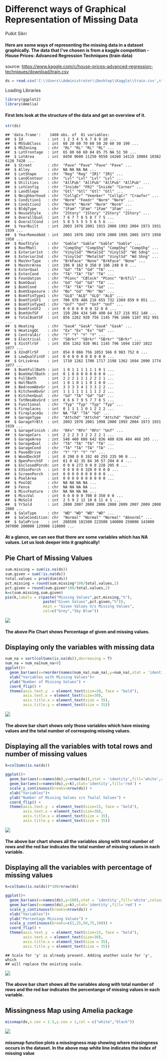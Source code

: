 Differenct ways of Graphical Representation of Missing Data
================
Pulkit Sikri

#### Here are some ways of representing the missing data in a dataset graphically. The data that I've chosen is from a kaggle competition - House Prices: Advanced Regression Techniques (train data)

source: <https://www.kaggle.com/c/house-prices-advanced-regression-techniques/download/train.csv>

``` r
ds = read.csv('C:\\Users\\Administrator\\Desktop\\Kaggle\\train.csv',stringsAsFactors = F)
```

Loading Libraries

``` r
library(ggplot2)
library(Amelia)
```

#### First lets look at the structure of the data and get an overview of it.

``` r
str(ds)
```

    ## 'data.frame':    1460 obs. of  81 variables:
    ##  $ Id           : int  1 2 3 4 5 6 7 8 9 10 ...
    ##  $ MSSubClass   : int  60 20 60 70 60 50 20 60 50 190 ...
    ##  $ MSZoning     : chr  "RL" "RL" "RL" "RL" ...
    ##  $ LotFrontage  : int  65 80 68 60 84 85 75 NA 51 50 ...
    ##  $ LotArea      : int  8450 9600 11250 9550 14260 14115 10084 10382 6120 7420 ...
    ##  $ Street       : chr  "Pave" "Pave" "Pave" "Pave" ...
    ##  $ Alley        : chr  NA NA NA NA ...
    ##  $ LotShape     : chr  "Reg" "Reg" "IR1" "IR1" ...
    ##  $ LandContour  : chr  "Lvl" "Lvl" "Lvl" "Lvl" ...
    ##  $ Utilities    : chr  "AllPub" "AllPub" "AllPub" "AllPub" ...
    ##  $ LotConfig    : chr  "Inside" "FR2" "Inside" "Corner" ...
    ##  $ LandSlope    : chr  "Gtl" "Gtl" "Gtl" "Gtl" ...
    ##  $ Neighborhood : chr  "CollgCr" "Veenker" "CollgCr" "Crawfor" ...
    ##  $ Condition1   : chr  "Norm" "Feedr" "Norm" "Norm" ...
    ##  $ Condition2   : chr  "Norm" "Norm" "Norm" "Norm" ...
    ##  $ BldgType     : chr  "1Fam" "1Fam" "1Fam" "1Fam" ...
    ##  $ HouseStyle   : chr  "2Story" "1Story" "2Story" "2Story" ...
    ##  $ OverallQual  : int  7 6 7 7 8 5 8 7 7 5 ...
    ##  $ OverallCond  : int  5 8 5 5 5 5 5 6 5 6 ...
    ##  $ YearBuilt    : int  2003 1976 2001 1915 2000 1993 2004 1973 1931 1939 ...
    ##  $ YearRemodAdd : int  2003 1976 2002 1970 2000 1995 2005 1973 1950 1950 ...
    ##  $ RoofStyle    : chr  "Gable" "Gable" "Gable" "Gable" ...
    ##  $ RoofMatl     : chr  "CompShg" "CompShg" "CompShg" "CompShg" ...
    ##  $ Exterior1st  : chr  "VinylSd" "MetalSd" "VinylSd" "Wd Sdng" ...
    ##  $ Exterior2nd  : chr  "VinylSd" "MetalSd" "VinylSd" "Wd Shng" ...
    ##  $ MasVnrType   : chr  "BrkFace" "None" "BrkFace" "None" ...
    ##  $ MasVnrArea   : int  196 0 162 0 350 0 186 240 0 0 ...
    ##  $ ExterQual    : chr  "Gd" "TA" "Gd" "TA" ...
    ##  $ ExterCond    : chr  "TA" "TA" "TA" "TA" ...
    ##  $ Foundation   : chr  "PConc" "CBlock" "PConc" "BrkTil" ...
    ##  $ BsmtQual     : chr  "Gd" "Gd" "Gd" "TA" ...
    ##  $ BsmtCond     : chr  "TA" "TA" "TA" "Gd" ...
    ##  $ BsmtExposure : chr  "No" "Gd" "Mn" "No" ...
    ##  $ BsmtFinType1 : chr  "GLQ" "ALQ" "GLQ" "ALQ" ...
    ##  $ BsmtFinSF1   : int  706 978 486 216 655 732 1369 859 0 851 ...
    ##  $ BsmtFinType2 : chr  "Unf" "Unf" "Unf" "Unf" ...
    ##  $ BsmtFinSF2   : int  0 0 0 0 0 0 0 32 0 0 ...
    ##  $ BsmtUnfSF    : int  150 284 434 540 490 64 317 216 952 140 ...
    ##  $ TotalBsmtSF  : int  856 1262 920 756 1145 796 1686 1107 952 991 ...
    ##  $ Heating      : chr  "GasA" "GasA" "GasA" "GasA" ...
    ##  $ HeatingQC    : chr  "Ex" "Ex" "Ex" "Gd" ...
    ##  $ CentralAir   : chr  "Y" "Y" "Y" "Y" ...
    ##  $ Electrical   : chr  "SBrkr" "SBrkr" "SBrkr" "SBrkr" ...
    ##  $ X1stFlrSF    : int  856 1262 920 961 1145 796 1694 1107 1022 1077 ...
    ##  $ X2ndFlrSF    : int  854 0 866 756 1053 566 0 983 752 0 ...
    ##  $ LowQualFinSF : int  0 0 0 0 0 0 0 0 0 0 ...
    ##  $ GrLivArea    : int  1710 1262 1786 1717 2198 1362 1694 2090 1774 1077 ...
    ##  $ BsmtFullBath : int  1 0 1 1 1 1 1 1 0 1 ...
    ##  $ BsmtHalfBath : int  0 1 0 0 0 0 0 0 0 0 ...
    ##  $ FullBath     : int  2 2 2 1 2 1 2 2 2 1 ...
    ##  $ HalfBath     : int  1 0 1 0 1 1 0 1 0 0 ...
    ##  $ BedroomAbvGr : int  3 3 3 3 4 1 3 3 2 2 ...
    ##  $ KitchenAbvGr : int  1 1 1 1 1 1 1 1 2 2 ...
    ##  $ KitchenQual  : chr  "Gd" "TA" "Gd" "Gd" ...
    ##  $ TotRmsAbvGrd : int  8 6 6 7 9 5 7 7 8 5 ...
    ##  $ Functional   : chr  "Typ" "Typ" "Typ" "Typ" ...
    ##  $ Fireplaces   : int  0 1 1 1 1 0 1 2 2 2 ...
    ##  $ FireplaceQu  : chr  NA "TA" "TA" "Gd" ...
    ##  $ GarageType   : chr  "Attchd" "Attchd" "Attchd" "Detchd" ...
    ##  $ GarageYrBlt  : int  2003 1976 2001 1998 2000 1993 2004 1973 1931 1939 ...
    ##  $ GarageFinish : chr  "RFn" "RFn" "RFn" "Unf" ...
    ##  $ GarageCars   : int  2 2 2 3 3 2 2 2 2 1 ...
    ##  $ GarageArea   : int  548 460 608 642 836 480 636 484 468 205 ...
    ##  $ GarageQual   : chr  "TA" "TA" "TA" "TA" ...
    ##  $ GarageCond   : chr  "TA" "TA" "TA" "TA" ...
    ##  $ PavedDrive   : chr  "Y" "Y" "Y" "Y" ...
    ##  $ WoodDeckSF   : int  0 298 0 0 192 40 255 235 90 0 ...
    ##  $ OpenPorchSF  : int  61 0 42 35 84 30 57 204 0 4 ...
    ##  $ EnclosedPorch: int  0 0 0 272 0 0 0 228 205 0 ...
    ##  $ X3SsnPorch   : int  0 0 0 0 0 320 0 0 0 0 ...
    ##  $ ScreenPorch  : int  0 0 0 0 0 0 0 0 0 0 ...
    ##  $ PoolArea     : int  0 0 0 0 0 0 0 0 0 0 ...
    ##  $ PoolQC       : chr  NA NA NA NA ...
    ##  $ Fence        : chr  NA NA NA NA ...
    ##  $ MiscFeature  : chr  NA NA NA NA ...
    ##  $ MiscVal      : int  0 0 0 0 0 700 0 350 0 0 ...
    ##  $ MoSold       : int  2 5 9 2 12 10 8 11 4 1 ...
    ##  $ YrSold       : int  2008 2007 2008 2006 2008 2009 2007 2009 2008 2008 ...
    ##  $ SaleType     : chr  "WD" "WD" "WD" "WD" ...
    ##  $ SaleCondition: chr  "Normal" "Normal" "Normal" "Abnorml" ...
    ##  $ SalePrice    : int  208500 181500 223500 140000 250000 143000 307000 200000 129900 118000 ...

#### At a glance, we can see that there are some variables which has NA values. Let us look deeper into it graphically!

Pie Chart of Missing Values
---------------------------

``` r
sum.missing = sum(is.na(ds))
sum.given = sum(!is.na(ds))
total.values = prod(dim(ds))
pct.missing = round(sum.missing*100/total.values,2)
pct.given = round(sum.given*100/total.values,2)
k=c(sum.missing,sum.given)
pie(k,labels = c(paste("Missing Values",pct.missing,"%"),
                 paste("Given Values",pct.given,"%")),
                 main = "Given Values V/s Missing Values",
                 col=c("Grey","Sky Blue"))
```

![](pie.png)

#### The above Pie Chart shows Percentage of given and missing values.

Displaying only the variables with missing data
-----------------------------------------------

``` r
num_na = sort(colSums(is.na(ds)),decreasing = T)
num_na = num_na[num_na>0]
ggplot()+
  geom_bar(aes(x=reorder(names(num_na),num_na),y=num_na),stat = 'identity')+
  xlab("Variables with Missing Values")+
  ylab("Number of Missing Values") +
  coord_flip() +
  theme(axis.text.y  = element_text(size=30, face = "bold"),
        axis.text.x = element_text(size=30),
        axis.title.x = element_text(size = 35),
        axis.title.y = element_text(size = 35))
```

![](graph1.png)

#### The above bar chart shows only those variables which have missing values and the total number of correspoing missing values.

Displaying all the variables with total rows and number of missing values
-------------------------------------------------------------------------

``` r
k=colSums(is.na(ds))

ggplot()+
  geom_bar(aes(x=names(ds),y=nrow(ds)),stat = 'identity',fill='white',colour='grey',size=0.1)+
  geom_bar(aes(x=names(ds),y=k),stat='identity',fill='red') +
  scale_y_continuous(breaks=nrow(ds)) +
  xlab("Variables")+
  ylab("Number of Missing Values v/s Toalal Values") +
  coord_flip() +
  theme(axis.text.y  = element_text(size=15, face = "bold"),
        axis.text.x = element_text(size=30),
        axis.title.x = element_text(size = 35),
        axis.title.y = element_text(size = 35))
```

![](graph2.png)

#### The above bar chart shows all the variables along with total number of rows and the red bar indicates the total number of missing values in each variable.

Displaying all the variables with percentage of missing values
--------------------------------------------------------------

``` r
k=colSums(is.na(ds))*100/nrow(ds)

ggplot()+
  geom_bar(aes(x=names(ds),y=100),stat = 'identity',fill='white',colour='grey',size=0.1)+
  geom_bar(aes(x=names(ds),y=k),stat='identity',fill='red') +
  scale_y_continuous(breaks=nrow(ds)) +
  xlab("Variables")+
  ylab("Percentage Missing Values") +
  scale_y_continuous(breaks=c(1,25,50,75,100)) +
  coord_flip() +
  theme(axis.text.y  = element_text(size=15, face = "bold"),
        axis.text.x = element_text(size=30),
        axis.title.x = element_text(size = 35),
        axis.title.y = element_text(size = 35))
```

    ## Scale for 'y' is already present. Adding another scale for 'y', which
    ## will replace the existing scale.

![](graph3.png)

#### The above bar chart shows all the variables along with total number of rows and the red bar indicates the percentange of missing values in each variable.

Missingness Map using Amelia package
------------------------------------

``` r
missmap(ds,x.cex = 1.5,y.cex = 1,col = c("white","black"))
```

![](graph4.png)

#### missmap function plots a missingness map showing where missingness occurs in the dataset. In the above map white line indicates the index of missing value

